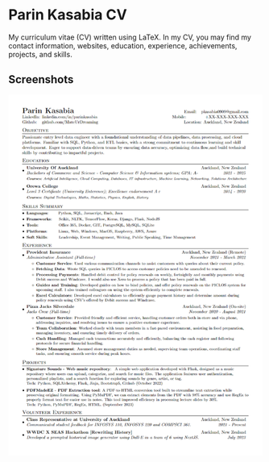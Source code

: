# Parin Kasabia CV
My curriculum vitae (CV) written using LaTeX. In my CV, you may find my contact information, websites, education, experience, achievements, projects, and skills.

## Screenshots
<p align="center">
    <img alt="Screenshot" src="PKCV.png" >
</p>